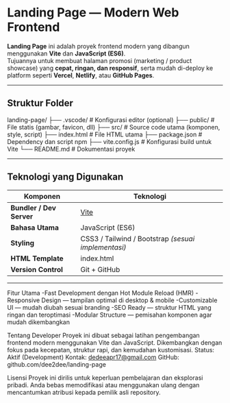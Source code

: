 # Landing Page — Modern Web Frontend

**Landing Page** ini adalah proyek frontend modern yang dibangun menggunakan **Vite** dan **JavaScript (ES6)**.  
Tujuannya untuk membuat halaman promosi (marketing / product showcase) yang **cepat, ringan, dan responsif**, serta mudah di-deploy ke platform seperti **Vercel**, **Netlify**, atau **GitHub Pages**.

---

## Struktur Folder

landing-page/
├── .vscode/       # Konfigurasi editor (optional)
├── public/        # File statis (gambar, favicon, dll)
├── src/           # Source code utama (komponen, style, script)
├── index.html     # File HTML utama
├── package.json   # Dependency dan script npm
├── vite.config.js # Konfigurasi build untuk Vite
└── README.md      # Dokumentasi proyek


---

## Teknologi yang Digunakan

| Komponen                 | Teknologi                                           |
|--------------------------|-----------------------------------------------------|
| **Bundler / Dev Server** | [Vite](https://vitejs.dev/)                         |
| **Bahasa Utama**         | JavaScript (ES6)                                    |
| **Styling**              | CSS3 / Tailwind / Bootstrap *(sesuai implementasi)* |
| **HTML Template**        | index.html                                          |
| **Version Control**      | Git + GitHub                                        |

---

Fitur Utama
-Fast Development dengan Hot Module Reload (HMR)
-Responsive Design — tampilan optimal di desktop & mobile
-Customizable UI — mudah diubah sesuai branding
-SEO Ready — struktur HTML yang ringan dan teroptimasi
-Modular Structure — pemisahan komponen agar mudah dikembangkan

Tentang Developer
Proyek ini dibuat sebagai latihan pengembangan frontend modern menggunakan Vite dan JavaScript.
Dikembangkan dengan fokus pada kecepatan, struktur rapi, dan kemudahan kustomisasi.
Status: Aktif (Development)
Kontak: dedeeapr17@gmail.com
GitHub: github.com/dee2dee/landing-page

Lisensi
Proyek ini dirilis untuk keperluan pembelajaran dan eksplorasi pribadi.
Anda bebas memodifikasi atau menggunakan ulang dengan mencantumkan atribusi kepada pemilik asli repository.

